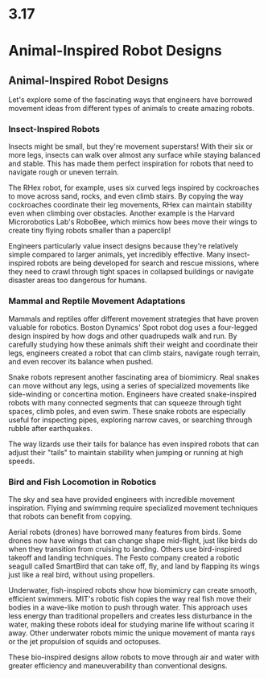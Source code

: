 # 3.17
# ****Animal-Inspired Robot Designs****

## **Animal-Inspired Robot Designs**
Let's explore some of the fascinating ways that engineers have borrowed movement ideas from different types of animals to create amazing robots.

### **Insect-Inspired Robots**
Insects might be small, but they're movement superstars! With their six or more legs, insects can walk over almost any surface while staying balanced and stable. This has made them perfect inspiration for robots that need to navigate rough or uneven terrain.

The RHex robot, for example, uses six curved legs inspired by cockroaches to move across sand, rocks, and even climb stairs. By copying the way cockroaches coordinate their leg movements, RHex can maintain stability even when climbing over obstacles. Another example is the Harvard Microrobotics Lab's RoboBee, which mimics how bees move their wings to create tiny flying robots smaller than a paperclip!

Engineers particularly value insect designs because they're relatively simple compared to larger animals, yet incredibly effective. Many insect-inspired robots are being developed for search and rescue missions, where they need to crawl through tight spaces in collapsed buildings or navigate disaster areas too dangerous for humans.

### **Mammal and Reptile Movement Adaptations**
Mammals and reptiles offer different movement strategies that have proven valuable for robotics. Boston Dynamics' Spot robot dog uses a four-legged design inspired by how dogs and other quadrupeds walk and run. By carefully studying how these animals shift their weight and coordinate their legs, engineers created a robot that can climb stairs, navigate rough terrain, and even recover its balance when pushed.

Snake robots represent another fascinating area of biomimicry. Real snakes can move without any legs, using a series of specialized movements like side-winding or concertina motion. Engineers have created snake-inspired robots with many connected segments that can squeeze through tight spaces, climb poles, and even swim. These snake robots are especially useful for inspecting pipes, exploring narrow caves, or searching through rubble after earthquakes.

The way lizards use their tails for balance has even inspired robots that can adjust their "tails" to maintain stability when jumping or running at high speeds.

### **Bird and Fish Locomotion in Robotics**
The sky and sea have provided engineers with incredible movement inspiration. Flying and swimming require specialized movement techniques that robots can benefit from copying.

Aerial robots (drones) have borrowed many features from birds. Some drones now have wings that can change shape mid-flight, just like birds do when they transition from cruising to landing. Others use bird-inspired takeoff and landing techniques. The Festo company created a robotic seagull called SmartBird that can take off, fly, and land by flapping its wings just like a real bird, without using propellers.

Underwater, fish-inspired robots show how biomimicry can create smooth, efficient swimmers. MIT's robotic fish copies the way real fish move their bodies in a wave-like motion to push through water. This approach uses less energy than traditional propellers and creates less disturbance in the water, making these robots ideal for studying marine life without scaring it away. Other underwater robots mimic the unique movement of manta rays or the jet propulsion of squids and octopuses.

These bio-inspired designs allow robots to move through air and water with greater efficiency and maneuverability than conventional designs.


